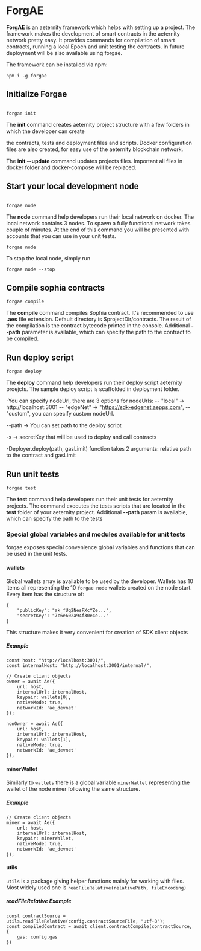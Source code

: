 # ForgAE

**ForgAE** is an aeternity framework which helps with setting up a project.
The framework makes the development of smart contracts in the aeternity network pretty easy. It provides commands
for compilation of smart contracts, running a local Epoch and unit testing the contracts.
In future deployment will be also available using forgae.

The framework can be installed via npm:
```
npm i -g forgae
```

## Initialize Forgae

```

forgae init

```

The **init** command creates aeternity project structure with a few folders
in which the developer can create

the contracts, tests and deployment files and scripts. Docker configuration
files are also created, for easy use of the aeternity blockchain network.

The **init --update** command updates projects files. Important all files in docker folder and docker-compose will be replaced.

## Start your local development node

```

forgae node

```

The **node** command help developers run their local network on docker.
The local network contains 3 nodes. To spawn a fully functional network takes couple of minutes. At the end of this command you will be presented with accounts that you can use in your unit tests.
```
forgae node
```

To stop the local node, simply run
```
forgae node --stop
```

## Compile sophia contracts
```
forgae compile
```

The **compile** command compiles Sophia contract. It's recommended to use **.aes**
file extension. Default directory is $projectDir/contracts. The result of the compilation is the contract bytecode
printed in the console.
Additional **--path** parameter is available, which can specify the path to the contract to be compiled.

## Run deploy script

```
forgae deploy
```

The **deploy** command help developers run their deploy script aeternity
proejcts. The sample deploy script is scaffolded in deployment folder.

-You can specify nodeUrl, there are 3 options for nodeUrls: 
-- "local" -> http://localhost:3001 
-- "edgeNet" -> "https://sdk-edgenet.aepps.com",
-- "custom", you can specify custom nodeUrl.

--path -> You can set path to the deploy script

-s -> secretKey that will be used to deploy and call contracts

-Deployer.deploy(path, gasLimit) function takes 2 arguments: relative path to the contract and gasLimit

## Run unit tests

```
forgae test
```

The **test** command help developers run their unit tests for aeternity
projects. The command executes the tests scripts that are located in the
**test** folder of your aeternity project.
Additional **--path** param is available, which can specify the path to the tests

### Special global variables and modules available for unit tests

forgae exposes special convenience global variables and functions that can be used in the unit tests.

#### wallets
Global wallets array is available to be used by the developer. Wallets has 10 items all representing the 10 `forgae node` wallets created on the node start. Every item has the structure of:
```
{
	"publicKey": "ak_fUq2NesPXcYZe...",
	"secretKey": "7c6e602a94f30e4e..."
}
```
This structure makes it very convenient for creation of SDK client objects
##### Example
```
const host: "http://localhost:3001/",
const internalHost: "http://localhost:3001/internal/",

// Create client objects
owner = await Ae({
	url: host,
	internalUrl: internalHost,
	keypair: wallets[0],
	nativeMode: true,
	networkId: 'ae_devnet'
});

nonOwner = await Ae({
	url: host,
	internalUrl: internalHost,
	keypair: wallets[1],
	nativeMode: true,
	networkId: 'ae_devnet'
});
```
#### minerWallet
Similarly to `wallets` there is a global variable `minerWallet` representing the wallet of the node miner following the same structure.

##### Example
```
// Create client objects
miner = await Ae({
	url: host,
	internalUrl: internalHost,
	keypair: minerWallet,
	nativeMode: true,
	networkId: 'ae_devnet'
});
```
#### utils
`utils` is a package giving helper functions mainly for working with files. Most widely used one is `readFileRelative(relativePath, fileEncoding)`

##### readFileRelative Example
```
const contractSource = utils.readFileRelative(config.contractSourceFile, "utf-8");
const compiledContract = await client.contractCompile(contractSource, {
	gas: config.gas
})
```